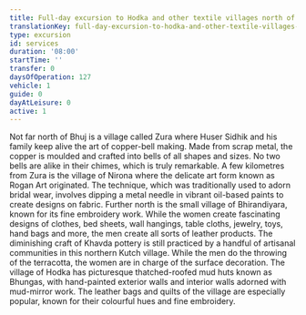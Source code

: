 ```yaml
---
title: Full-day excursion to Hodka and other textile villages north of Bhuj
translationKey: full-day-excursion-to-hodka-and-other-textile-villages-north-of-bhuj
type: excursion
id: services
duration: '08:00'
startTime: ''
transfer: 0
daysOfOperation: 127
vehicle: 1
guide: 0
dayAtLeisure: 0
active: 1
---
```

Not far north of Bhuj is a village called Zura where Huser Sidhik and his family keep alive the art of copper-bell making. Made from scrap metal, the copper is moulded and crafted into bells of all shapes and sizes. No two bells are alike in their chimes, which is truly remarkable.    A few kilometres from Zura is the village of Nirona where the delicate art form known as Rogan Art originated. The technique, which was traditionally used to adorn bridal wear, involves dipping a metal needle in vibrant oil-based paints to create designs on fabric.    Further north is the small village of Bhirandiyara, known for its fine embroidery work.  While the women create fascinating designs of clothes, bed sheets, wall hangings, table cloths, jewelry, toys, hand bags and more, the men create all sorts of leather products.    The diminishing craft of Khavda pottery is still practiced by a handful of artisanal communities in this northern Kutch village. While the men do the throwing of the terracotta, the women are in charge of the surface decoration.    The village of Hodka has picturesque thatched-roofed mud huts known as Bhungas, with hand-painted exterior walls and interior walls adorned with mud-mirror work. The leather bags and quilts of the village are especially popular, known for their colourful hues and fine embroidery.